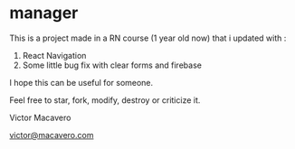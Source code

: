 # manager
This is a project made in a RN course (1 year old now) that i updated with :

1) React Navigation
2) Some little bug fix with clear forms and firebase

I hope this can be useful for someone.

Feel free to star, fork, modify, destroy or criticize it.

Victor Macavero

victor@macavero.com